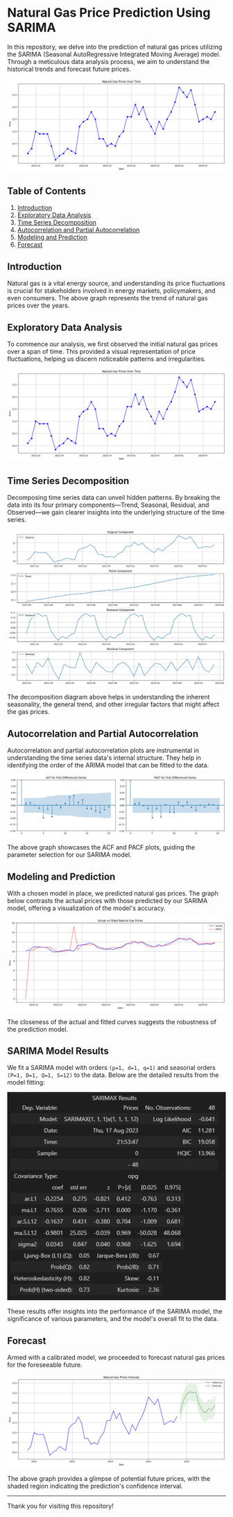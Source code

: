 # Natural Gas Price Prediction Using SARIMA

In this repository, we delve into the prediction of natural gas prices utilizing the SARIMA (Seasonal AutoRegressive Integrated Moving Average) model. Through a meticulous data analysis process, we aim to understand the historical trends and forecast future prices.

![Initial Natural Gas Prices Over Time](Model%20Images/initial_gas_prices_over_time.png)

## Table of Contents

1. [Introduction](#introduction)
2. [Exploratory Data Analysis](#exploratory-data-analysis)
3. [Time Series Decomposition](#time-series-decomposition)
4. [Autocorrelation and Partial Autocorrelation](#autocorrelation-and-partial-autocorrelation)
5. [Modeling and Prediction](#modeling-and-prediction)
6. [Forecast](#forecast)

## Introduction

Natural gas is a vital energy source, and understanding its price fluctuations is crucial for stakeholders involved in energy markets, policymakers, and even consumers. The above graph represents the trend of natural gas prices over the years.

## Exploratory Data Analysis

To commence our analysis, we first observed the initial natural gas prices over a span of time. This provided a visual representation of price fluctuations, helping us discern noticeable patterns and irregularities.

![Initial Natural Gas Prices Over Time](./Model%20Images/initial_gas_prices_over_time.png)

## Time Series Decomposition

Decomposing time series data can unveil hidden patterns. By breaking the data into its four primary components—Trend, Seasonal, Residual, and Observed—we gain clearer insights into the underlying structure of the time series.

![Time Series Decomposition](./Model%20Images/time_series_decomposition.png)

The decomposition diagram above helps in understanding the inherent seasonality, the general trend, and other irregular factors that might affect the gas prices.

## Autocorrelation and Partial Autocorrelation

Autocorrelation and partial autocorrelation plots are instrumental in understanding the time series data's internal structure. They help in identifying the order of the ARIMA model that can be fitted to the data.

![ACF and PACF Plot](./Model%20Images/acf_pacf_plot.png)

The above graph showcases the ACF and PACF plots, guiding the parameter selection for our SARIMA model.

## Modeling and Prediction

With a chosen model in place, we predicted natural gas prices. The graph below contrasts the actual prices with those predicted by our SARIMA model, offering a visualization of the model's accuracy.

![Actual vs Fitted Natural Gas Prices](./Model%20Images/actual_vs_fitted_prices.png)

The closeness of the actual and fitted curves suggests the robustness of the prediction model.

## SARIMA Model Results

We fit a SARIMA model with orders `(p=1, d=1, q=1)` and seasonal orders `(P=1, D=1, Q=1, S=12)` to the data. Below are the detailed results from the model fitting:

![SARIMA Model Results](./Model%20Images/SARIMAX_results.png)


These results offer insights into the performance of the SARIMA model, the significance of various parameters, and the model's overall fit to the data.


## Forecast

Armed with a calibrated model, we proceeded to forecast natural gas prices for the foreseeable future.

![Natural Gas Prices Forecast](./Model%20Images/gas_prices_forecast.png)

The above graph provides a glimpse of potential future prices, with the shaded region indicating the prediction's confidence interval.

---

Thank you for visiting this repository! 
